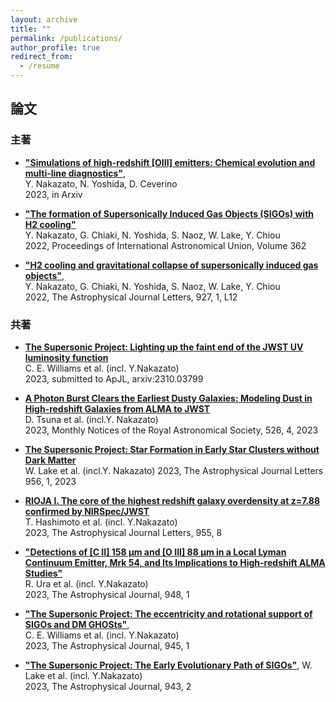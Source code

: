 ```yaml
---
layout: archive
title: ""
permalink: /publications/
author_profile: true
redirect_from:
  - /resume
---
```


## 論文
### 主著
* __["Simulations of high-redshift [OIII] emitters: Chemical evolution and multi-line diagnostics"](https://arxiv.org/abs/2301.02416)__,  
  Y. Nakazato, N. Yoshida, D. Ceverino   
  2023, in Arxiv

* __["The formation of Supersonically Induced Gas Objects (SIGOs) with H2 cooling"](https://ui.adsabs.harvard.edu/abs/2023IAUS..362...45N/abstract)__  
  Y. Nakazato, G. Chiaki, N. Yoshida, S. Naoz, W. Lake, Y. Chiou   
 2022, Proceedings of International Astronomical Union, Volume 362
 
* __["H2 cooling and gravitational collapse of supersonically induced gas objects"](https://ui.adsabs.harvard.edu/abs/2022ApJ...927L..12N/abstract)__,  
Y. Nakazato, G. Chiaki, N. Yoshida, S. Naoz, W. Lake, Y. Chiou     
 2022, The Astrophysical Journal Letters, 927, 1, L12

 
### 共著  
* __[The Supersonic Project: Lighting up the faint end of the JWST UV luminosity function](https://ui.adsabs.harvard.edu/abs/2023arXiv231003799W/abstract)__  
C. E. Williams et al. (incl. Y.Nakazato)  
2023, submitted to ApJL, arxiv:2310.03799  

* __[A Photon Burst Clears the Earliest Dusty Galaxies: Modeling Dust in High-redshift Galaxies from ALMA to JWST](https://ui.adsabs.harvard.edu/abs/2023MNRAS.526.4801T/abstract)__  
D. Tsuna et al. (incl.Y. Nakazato)  
2023, Monthly Notices of the Royal Astronomical Society, 526, 4, 2023  

* __[The Supersonic Project: Star Formation in Early Star
Clusters without Dark Matter](https://ui.adsabs.harvard.edu/abs/2023ApJ...956L...7L/abstract)__  
W. Lake et al. (incl.Y. Nakazato)
2023, The Astrophysical Journal Letters 956, 1, 2023
  
* __[RIOJA I. The core of the highest redshift galaxy overdensity at z=7.88 confirmed by NIRSpec/JWST](https://ui.adsabs.harvard.edu/abs/2023arXiv230504741H/abstract)__  
T. Hashimoto et al. (incl. Y.Nakazato)  
 2023, The Astrophysical Journal Letters, 955, 8
 
 
* __["Detections of [C II] 158 μm and [O III] 88 μm in a Local Lyman Continuum Emitter, Mrk 54, and Its Implications to High-redshift ALMA Studies"](https://ui.adsabs.harvard.edu/abs/2023ApJ...948....3U/abstract)__   
R. Ura et al. (incl. Y.Nakazato)  
 2023, The Astrophysical Journal, 948, 1
 
 
* __["The Supersonic Project: The eccentricity and rotational support of SIGOs and DM GHOSts"](https://ui.adsabs.harvard.edu/abs/2022arXiv221102066W/abstract)__,  
C. E. Williams et al. (incl. Y.Nakazato)  
2023, The Astrophysical Journal, 945, 1 </span>


* __["The Supersonic Project: The Early Evolutionary Path of SIGOs"](https://ui.adsabs.harvard.edu/abs/2022arXiv220805987L/abstract)__,  W. Lake et al. (incl. Y.Nakazato)  
2023, The Astrophysical Journal, 943, 2
